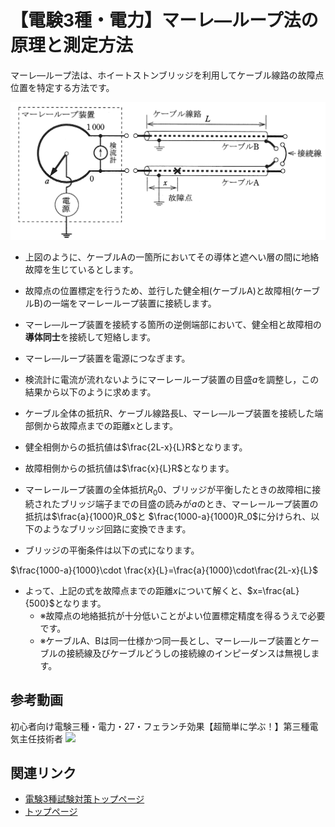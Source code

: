 # 【電験3種・電力】マーレ―ループ法の原理と測定方法


マーレ―ループ法は、ホイートストンブリッジを利用してケーブル線路の故障点位置を特定する方法です。

![図](./assets/6-1-6.png)  

- 上図のように、ケーブルAの一箇所においてその導体と遮へい層の間に地絡故障を生じているとします。

- 故障点の位置標定を行うため、並行した健全相(ケーブルA)と故障相(ケーブルB)の一端をマーレーループ装置に接続します。

- マーレ―ループ装置を接続する箇所の逆側端部において、健全相と故障相の**導体同士**を接続して短絡します。

- マーレ―ループ装置を電源につなぎます。

- 検流計に電流が流れないようにマーレーループ装置の目盛$a$を調整し，この結果から以下のように求めます。

- ケーブル全体の抵抗R、ケーブル線路長L、マーレ―ループ装置を接続した端部側から故障点までの距離xとします。

- 健全相側からの抵抗値は$\frac{2L-x}{L}R$となります。

- 故障相側からの抵抗値は$\frac{x}{L}R$となります。

- マーレーループ装置の全体抵抗$R_0$0、ブリッジが平衡したときの故障相に接続されたブリッジ端子までの目盛の読みが$a$のとき、マーレーループ装置の抵抗は$\frac{a}{1000}R_0$と $\frac{1000-a}{1000}R_0$に分けられ、以下のようなブリッジ回路に変換できます。


- ブリッジの平衡条件は以下の式になります。

$\frac{1000-a}{1000}\cdot \frac{x}{L}=\frac{a}{1000}\cdot\frac{2L-x}{L}$



- よって、上記の式を故障点までの距離$x$について解くと、$x=\frac{aL}{500}$となります。
    - ※故障点の地絡抵抗が十分低いことがよい位置標定精度を得るうえで必要です。
    - ※ケーブルA、Bは同一仕様かつ同一長とし、マーレ―ループ装置とケーブルの接続線及びケーブルどうしの接続線のインピーダンスは無視します。


## 参考動画

初心者向け電験三種・電力・27・フェランチ効果【超簡単に学ぶ！】第三種電気主任技術者
 [![](https://img.youtube.com/vi/6wl-r7qGiV4/0.jpg)](https://www.youtube.com/watch?v=6wl-r7qGiV4)


## 関連リンク

- [電験3種試験対策トップページ](../index.md)
- [トップページ](../../../index.md)

